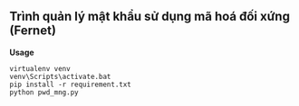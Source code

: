 Trình quản lý mật khẩu sử dụng mã hoá đối xứng (Fernet)
---

**Usage**

    virtualenv venv
    venv\Scripts\activate.bat
    pip install -r requirement.txt
    python pwd_mng.py
